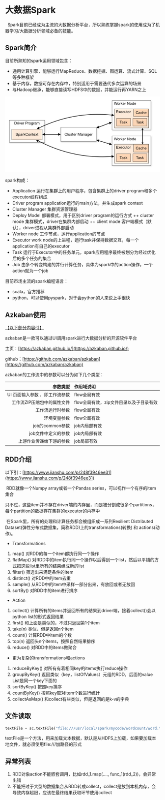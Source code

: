 # 大数据Spark
&nbsp;&nbsp;Spark目前已经成为主流的大数据分析平台，所以熟练掌握spark的使用成为了机器学习/大数据分析领域必备的技能。

## Spark简介
目前所熟知的spark运用领域包含：
- 通用计算引擎，能够运行MapReduce、数据挖掘、图运算、流式计算、SQL等多种框架
- 基于内存，数据可存在内存中，特别适用于需要迭代多次运算的场景
- 与Hadoop继承，能够直接读写HDFS中的数据，并能运行再YARN之上

![spark-frame](./spark-frame.png)

spark构成：
- Application		运行在集群上的用户程序，包含集群上的driver program和多个executor线程组成
- Driver program	application运行的main方法，并生成spark context
- Cluster Manager	集群资源管理器
- Deploy Model            部署模式，用于区别driver program的运行方式
++ cluster mode  集群模式，driver在集群内部启动
++ client mode    客户端模式（默认），driver进程从集群外部启动
- Worker node	      工作节点，运行application的节点
- Executor		       work node的上进程，运行task并保持数据交互，每一个application有自己的executor
- Task		运行于Executor中的任务单元，spark应用程序最终被划分为经过优化后的多个任务的集合
- Job		由多个转变构建的并行计算任务，具体为spark中的action操作，一个action就为一个job			

目前市场主流的spark编程语言：
- scala，官方推荐
- python，可以使用pyspark，对于会python的人来说上手很快

## Azkaban使用
[【以下部分内容引】](https://www.cnblogs.com/honeybee/p/7921626.html)

azkaban是一款可以通过UI调用spark进行大数据分析的开源软件平台

主页：[https://azkaban.github.io/](https://azkaban.github.io/)

github：[https://github.com/azkaban/azkaban](https://github.com/azkaban/azkaban)

azkaban的工作流中的参数可以分为如下几个类型：

|参数类型|作用域说明|
|---------:|:-----------------------|
|UI 页面输入参数 ，即工作流参数|flow全局有效|
|工作流ZIP压缩包中的属性文件|flow全局有效，zip文件目录以及子目录有效|
|工作流运行时参数|flow全局有效|
|环境变量参数|flow全局有效|
|job的common参数|job内局部有效|
|job文件中定义的参数|job内局部有效|
|上游作业传递给下游的参数|job局部有效|

## RDD介绍
以下引：[https://www.jianshu.com/p/248f3946ee31](https://www.jianshu.com/p/248f3946ee31)

​	RDD就像一个Numpy array或者一个Pandas series，可以视作一个有序的item集合

​	只不过，这些item并不存在driver端的内存里，而是被分割成很多个partitions，每个partition的数据存在集群的executor的内存中

​	在Spark里，所有的处理和计算任务都会被组织成一系列Resilient Distributed Dataset(弹性分布式数据集，简称RDD)上的transformations(转换) 和 actions(动作)。 

+ Transformations
1. map() 对RDD的每一个item都执行同一个操作
2. flatMap() 对RDD中的item执行同一个操作以后得到一个list，然后以平铺的方式把这些list里所有的结果组成新的list
3. filter() 筛选出来满足条件的item
4. distinct() 对RDD中的item去重
5. sample() 从RDD中的item中采样一部分出来，有放回或者无放回
6. sortBy() 对RDD中的item进行排序
- Action
1. collect() 计算所有的items并返回所有的结果到driver端，接着collect()会以python list的形式返回结果
2. first() 和上面是类似的，不过只返回第1个item
3. take(n) 类似，但是返回n个item
4. count() 计算RDD中item的个数
5. top(n) 返回头n个items，按照自然结果排序
6. reduce() 对RDD中的items做聚合
- 更为复杂的transformations和actions
1. reduceByKey() 对所有有着相同key的items执行reduce操作
2. groupByKey() 返回类似（key，listOfValues）元组的RDD，后面的value List是同一个key下面的
3. sortByKey() 按照key排序
4. countByKey() 按照key取对item个数进行统计
5. collectAsMap() 和collect有些类似，但是返回的是k-v的字典

## 文件读取
```python
textFile = sc.textFile("file:///usr/local/spark/mycode/wordcount/word.txt")
```
textFile是一个方法，用来加载文本数据，默认是从HDFS上加载，如果要加载本地文件，就必须使用file:///加路径的形式

## 异常列表

1. RDD对象action不能嵌套调用，比如rdd_1.map(...., func_1(rdd_2))，会异常出错
2. 不能把过于大型的数据集合从RDD转成collect，collect是放到本机内存，会导致内存超限，应该在最终结果获取环节使用collect